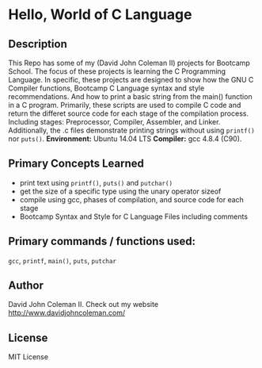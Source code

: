 # Hello, World of C Language

## Description

This Repo has some of my (David John Coleman II) projects for Bootcamp School.
The focus of these projects is learning the C Programming Language.  In
specific, these projects are designed to show how the GNU C Compiler functions,
Bootcamp C Language syntax and style recommendations.  And how to print a basic
string from the main() function in a C program.  Primarily, these scripts are
used to compile C code and return the differet source code for each stage of the
compilation process.  Including stages: Preprocessor, Compiler, Assembler, and
Linker.  Additionally, the .c files demonstrate printing strings without using
``printf()`` nor ``puts()``.  __Environment:__ Ubuntu 14.04 LTS  __Compiler:__
gcc 4.8.4 (C90).

## Primary Concepts Learned

* print text using ``printf()``, ``puts()`` and ``putchar()``
* get the size of a specific type using the unary operator sizeof
* compile using gcc, phases of compilation, and source code for each stage
* Bootcamp Syntax and Style for C Language Files including comments

## Primary commands / functions used:
``gcc``, ``printf``, ``main()``, ``puts``, ``putchar``

## Author

David John Coleman II.	Check out my website http://www.davidjohncoleman.com/

## License

MIT License
